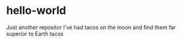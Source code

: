 # hello-world
Just another repositor
I've had tacos on the moon and find them far superior to Earth tacos
